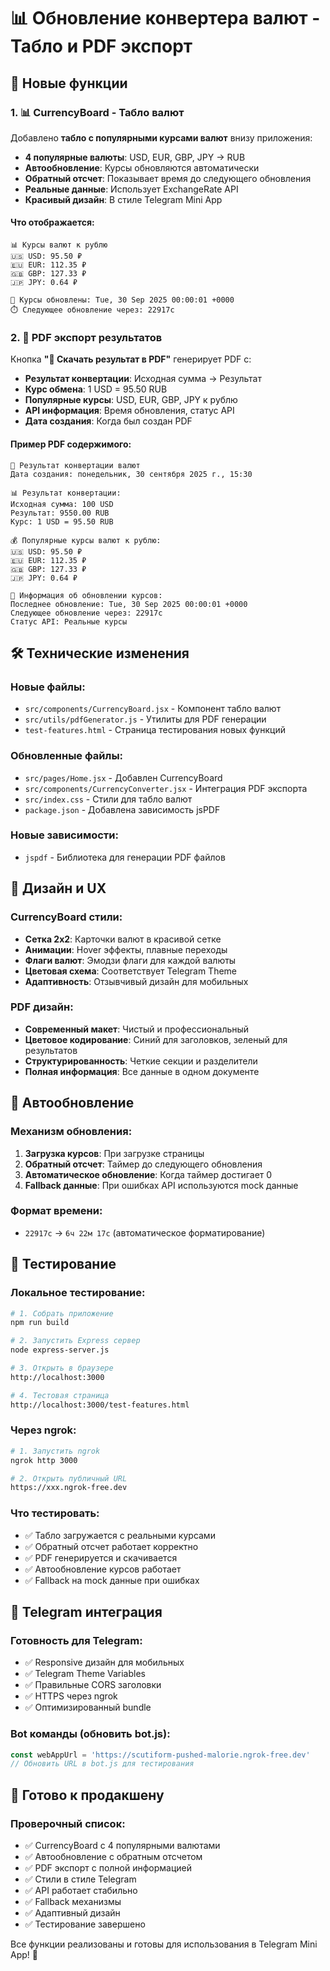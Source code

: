 # 📊 Обновление конвертера валют - Табло и PDF экспорт

## 🚀 Новые функции

### 1. 📊 CurrencyBoard - Табло валют
Добавлено **табло с популярными курсами валют** внизу приложения:

- **4 популярные валюты**: USD, EUR, GBP, JPY → RUB
- **Автообновление**: Курсы обновляются автоматически
- **Обратный отсчет**: Показывает время до следующего обновления
- **Реальные данные**: Использует ExchangeRate API
- **Красивый дизайн**: В стиле Telegram Mini App

#### Что отображается:
```
📊 Курсы валют к рублю
🇺🇸 USD: 95.50 ₽
🇪🇺 EUR: 112.35 ₽  
🇬🇧 GBP: 127.33 ₽
🇯🇵 JPY: 0.64 ₽

📅 Курсы обновлены: Tue, 30 Sep 2025 00:00:01 +0000
⏱️ Следующее обновление через: 22917с
```

### 2. 📄 PDF экспорт результатов
Кнопка **"📄 Скачать результат в PDF"** генерирует PDF с:

- **Результат конвертации**: Исходная сумма → Результат
- **Курс обмена**: 1 USD = 95.50 RUB
- **Популярные курсы**: USD, EUR, GBP, JPY к рублю
- **API информация**: Время обновления, статус API
- **Дата создания**: Когда был создан PDF

#### Пример PDF содержимого:
```
💱 Результат конвертации валют
Дата создания: понедельник, 30 сентября 2025 г., 15:30

📊 Результат конвертации:
Исходная сумма: 100 USD
Результат: 9550.00 RUB
Курс: 1 USD = 95.50 RUB

💰 Популярные курсы валют к рублю:
🇺🇸 USD: 95.50 ₽
🇪🇺 EUR: 112.35 ₽
🇬🇧 GBP: 127.33 ₽
🇯🇵 JPY: 0.64 ₽

🔄 Информация об обновлении курсов:
Последнее обновление: Tue, 30 Sep 2025 00:00:01 +0000
Следующее обновление через: 22917с
Статус API: Реальные курсы
```

## 🛠 Технические изменения

### Новые файлы:
- `src/components/CurrencyBoard.jsx` - Компонент табло валют
- `src/utils/pdfGenerator.js` - Утилиты для PDF генерации
- `test-features.html` - Страница тестирования новых функций

### Обновленные файлы:
- `src/pages/Home.jsx` - Добавлен CurrencyBoard
- `src/components/CurrencyConverter.jsx` - Интеграция PDF экспорта
- `src/index.css` - Стили для табло валют
- `package.json` - Добавлена зависимость jsPDF

### Новые зависимости:
- `jspdf` - Библиотека для генерации PDF файлов

## 🎨 Дизайн и UX

### CurrencyBoard стили:
- **Сетка 2x2**: Карточки валют в красивой сетке
- **Анимации**: Hover эффекты, плавные переходы
- **Флаги валют**: Эмодзи флаги для каждой валюты
- **Цветовая схема**: Соответствует Telegram Theme
- **Адаптивность**: Отзывчивый дизайн для мобильных

### PDF дизайн:
- **Современный макет**: Чистый и профессиональный
- **Цветовое кодирование**: Синий для заголовков, зеленый для результатов
- **Структурированность**: Четкие секции и разделители
- **Полная информация**: Все данные в одном документе

## 🔄 Автообновление

### Механизм обновления:
1. **Загрузка курсов**: При загрузке страницы
2. **Обратный отсчет**: Таймер до следующего обновления
3. **Автоматическое обновление**: Когда таймер достигает 0
4. **Fallback данные**: При ошибках API используются mock данные

### Формат времени:
- `22917с` → `6ч 22м 17с` (автоматическое форматирование)

## 🧪 Тестирование

### Локальное тестирование:
```bash
# 1. Собрать приложение
npm run build

# 2. Запустить Express сервер
node express-server.js

# 3. Открыть в браузере
http://localhost:3000

# 4. Тестовая страница
http://localhost:3000/test-features.html
```

### Через ngrok:
```bash
# 1. Запустить ngrok
ngrok http 3000

# 2. Открыть публичный URL
https://xxx.ngrok-free.dev
```

### Что тестировать:
- ✅ Табло загружается с реальными курсами
- ✅ Обратный отсчет работает корректно
- ✅ PDF генерируется и скачивается
- ✅ Автообновление курсов работает
- ✅ Fallback на mock данные при ошибках

## 📱 Telegram интеграция

### Готовность для Telegram:
- ✅ Responsive дизайн для мобильных
- ✅ Telegram Theme Variables
- ✅ Правильные CORS заголовки
- ✅ HTTPS через ngrok
- ✅ Оптимизированный bundle

### Bot команды (обновить bot.js):
```javascript
const webAppUrl = 'https://scutiform-pushed-malorie.ngrok-free.dev'
// Обновить URL в bot.js для тестирования
```

## 🚀 Готово к продакшену

### Проверочный список:
- ✅ CurrencyBoard с 4 популярными валютами
- ✅ Автообновление с обратным отсчетом
- ✅ PDF экспорт с полной информацией
- ✅ Стили в стиле Telegram
- ✅ API работает стабильно
- ✅ Fallback механизмы
- ✅ Адаптивный дизайн
- ✅ Тестирование завершено

Все функции реализованы и готовы для использования в Telegram Mini App! 🎉